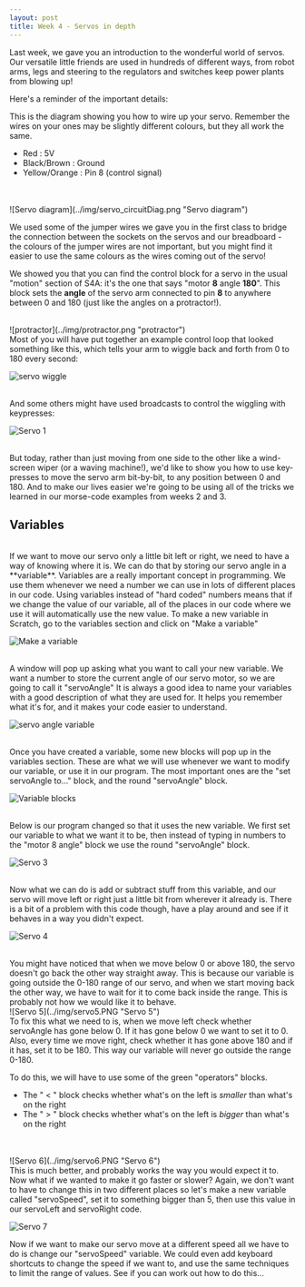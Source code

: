 ```yaml
---
layout: post
title: Week 4 - Servos in depth
---
```


Last week, we gave you an introduction to the wonderful world of servos. Our versatile little friends are used in hundreds of different ways, from robot arms, legs and steering to the regulators and switches keep power plants from blowing up!

Here's a reminder of the important details:

This is the diagram showing you how to wire up your servo. Remember the wires on your ones may be slightly different colours, but they all work the same.  

 - Red           : 5V
 - Black/Brown   : Ground
 - Yellow/Orange : Pin 8 (control signal)

<br>
<br>
![Servo diagram](../img/servo_circuitDiag.png "Servo diagram")

We used some of the jumper wires we gave you in the first class to bridge the connection between the sockets on the servos and our breadboard - the colours of the jumper wires are not important, but you might find it easier to use the same colours as the wires coming out of the servo!

We showed you that you can find the control block for a servo in the usual "motion" section of S4A: it's the one that says "motor **8** angle **180**". This block sets the **angle** of the servo arm connected to pin **8** to anywhere between 0 and 180 (just like the angles on a protractor!).

<br>
![protractor](../img/protractor.png "protractor")


<br>
Most of you will have put together an example control loop that looked something like this, which tells your arm to wiggle back and forth from 0 to 180 every second:


![servo wiggle](../img/servo_wiggle.PNG "servo wiggle")


<br>
And some others might have used broadcasts to control the wiggling with keypresses:


![Servo 1](../img/servo1.png "Servo 1")


<br>
But today, rather than just moving from one side to the other like a wind-screen wiper (or a waving machine!), we'd like to show you how to use key-presses to move the servo arm bit-by-bit, to any position between 0 and 180. And to make our lives easier we're going to be using all of the tricks we learned in our morse-code examples from weeks 2 and 3.


## Variables

<br>
If we want to move our servo only a little bit left or right, we need to have a way of knowing where it is. We can do that by storing our servo angle in a **variable**. Variables are a really important concept in programming. We use them whenever we need a number we can use in lots of different places in our code. Using variables instead of "hard coded" numbers means that if we change the value of our variable, all of the places in our code where we use it will automatically use the new value. To make a new variable in Scratch, go to the variables section and click on "Make a variable"


![Make a variable](../img/var_createVar.png "Make a variable")


<br>
A window will pop up asking what you want to call your new variable. We want a number to store the current angle of our servo motor, so we are going to call it "servoAngle" It is always a good idea to name your variables with a good description of what they are used for. It helps you remember what it's for, and it makes your code easier to understand.

![servo angle variable](../img/var_createServoAngle.png "servo angle variable")


<br>
Once you have created a variable, some new blocks will pop up in the variables section. These are what we will use whenever we want to modify our variable, or use it in our program. The most important ones are the "set servoAngle to..." block, and the round "servoAngle" block.

![Variable blocks](../img/var_varBlocks.png "Variable blocks")


<br>
Below is our program changed so that it uses the new variable. We first set our variable to what we want it to be, then instead of typing in numbers to the "motor 8 angle" block we use the round "servoAngle" block.

![Servo 3](../img/servo3.png "Servo 3")


<br>
Now what we can do is add or subtract stuff from this variable, and our servo will move left or right just a little bit from wherever it already is. There is a bit of a problem with this code though, have a play around and see if it behaves in a way you didn't expect.

![Servo 4](../img/servo4.PNG "Servo 4")


<br>
You might have noticed that when we move below 0 or above 180, the servo doesn't go back the other way straight away. This is because our variable is going outside the 0-180 range of our servo, and when we start moving back the other way, we have to wait for it to come back inside the range. This is probably not how we would like it to behave.

<br>
![Servo 5](../img/servo5.PNG "Servo 5")


<br>
To fix this what we need to is, when we move left check whether servoAngle has gone below 0. If it has gone below 0 we want to set it to 0. Also, every time we move right, check whether it has gone above 180 and if it has, set it to be 180. This way our variable will never go outside the range 0-180.
 

To do this, we will have to use some of the green "operators" blocks. 

  - The " < " block checks whether what's on the left is *smaller* than what's on the right
  - The " > " block checks whether what's on the left is *bigger* than what's on the right


<br>
<br>
![Servo 6](../img/servo6.PNG "Servo 6")


<br>
This is much better, and probably works the way you would expect it to. Now what if we wanted to make it go faster or slower? Again, we don't want to have to change this in two different places so let's make a new variable called "servoSpeed", set it to something bigger than 5, then use this value in our servoLeft and servoRight code.

![Servo 7](../img/servo7.PNG "Servo 7")

Now if we want to make our servo move at a different speed all we have to do is change our "servoSpeed" variable. We could even add keyboard shortcuts to change the speed if we want to, and use the same techniques to limit the range of values. See if you can work out how to do this...